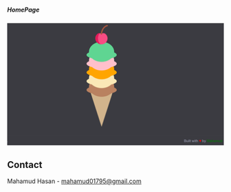 
##### HomePage
![ScreenShot of Form](a.png)

<!-- CONTACT -->

## Contact

Mahamud Hasan - [mahamud01795@gmail.com](mahamud15-10467@diu.edu.bd)


